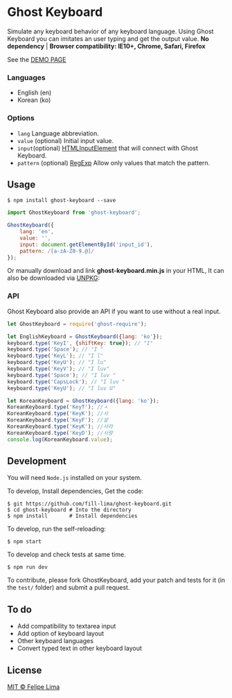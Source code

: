# Ghost Keyboard
Simulate any keyboard behavior of any keyboard language. 
Using Ghost Keyboard you can imitates an user typing and get the output value. 
**No dependency** | **Browser compatibility: IE10+, Chrome, Safari, Firefox**

See the [DEMO PAGE](https://fill-lima.github.io/ghost-keyboard/)

### Languages
- English (en)
- Korean (ko)

### Options
- `lang` Language abbreviation.
- `value` (optional) Initial input value.
- `input`(optional) [HTMLInputElement](https://developer.mozilla.org/en-US/docs/Web/API/HTMLInputElement) that will connect with Ghost Keyboard.
- `pattern` (optional) [RegExp](https://developer.mozilla.org/en-US/docs/Web/JavaScript/Reference/Global_Objects/RegExp) Allow only values that match the pattern.

## Usage

```shell
$ npm install ghost-keyboard --save
```

```javascript
import GhostKeyboard from 'ghost-keyboard';

GhostKeyboard({
    lang: 'en',
    value: '',
    input: document.getElementById('input_id'),
    pattern: /[a-zA-Z0-9.@]/
});
```

Or manually download and link **ghost-keyboard.min.js** in your HTML, It can also be downloaded via [UNPKG](https://unpkg.com/ghost-keyboar/dist/ghost-keyboard.min.js):

### API
Ghost Keyboard also provide an API if you want to use without a real input.
```javascript
let GhostKeyboard = require('ghost-require');

let EnglishKeyboard = GhostKeyboard({lang: 'ko'});
keyboard.type('KeyI', {shiftKey: true}); // "I"
keyboard.type('Space'); // "I "
keyboard.type('KeyL'); // "I l"
keyboard.type('KeyU'); // "I lu"
keyboard.type('KeyV'); // "I luv"
keyboard.type('Space'); // "I luv "
keyboard.type('CapsLock'); // "I luv "
keyboard.type('KeyU'); // "I luv U"

let KoreanKeyboard = GhostKeyboard({lang: 'ko'});
KoreanKeyboard.type('KeyT'); //ㅅ
KoreanKeyboard.type('KeyK'); //사
KoreanKeyboard.type('KeyF'); //살
KoreanKeyboard.type('KeyK'); //사라
KoreanKeyboard.type('KeyD'); //사랑
console.log(KoreanKeyboard.value);
```

## Development
You will need `Node.js` installed on your system.

To develop, Install dependencies, Get the code:
```shell
$ git https://github.com/fill-lima/ghost-keyboard.git
$ cd ghost-keyboard # Into the directory
$ npm install       # Install dependencies
```

To develop, run the self-reloading:

```shell
$ npm start
```

To develop and check tests at same time.

```shell
$ npm run dev
```

To contribute, please fork GhostKeyboard, add your patch and tests for it (in the `test/` folder) and submit a pull request.

## To do
- Add compatibility to textarea input
- Add option of keyboard layout
- Other keyboard languages
- Convert typed text in other keyboard layout

## License

[MIT © Felipe Lima](./LICENSE)
